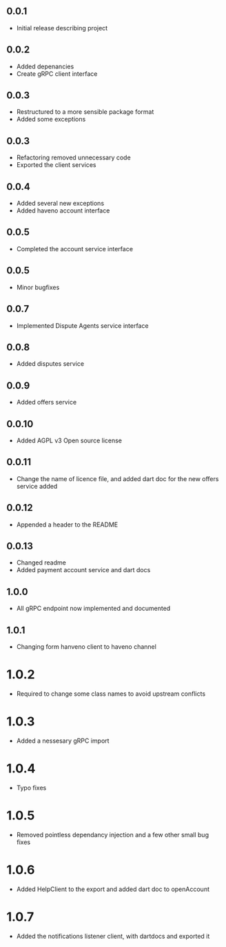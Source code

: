 ## 0.0.1

* Initial release describing project

## 0.0.2

* Added depenancies
* Create gRPC client interface

## 0.0.3

* Restructured to a more sensible package format
* Added some exceptions

## 0.0.3

* Refactoring removed unnecessary code
* Exported the client services 

## 0.0.4

* Added several new exceptions
* Added haveno account interface

## 0.0.5

* Completed the account service interface

## 0.0.5

* Minor bugfixes

## 0.0.7

* Implemented Dispute Agents service interface

## 0.0.8

* Added disputes service

## 0.0.9

* Added offers service 

## 0.0.10

* Added AGPL v3 Open source license

## 0.0.11

* Change the name of licence file, and added dart doc for the new offers service added

## 0.0.12

* Appended a header to the README

## 0.0.13

* Changed readme
* Added payment account service and dart docs

## 1.0.0

* All gRPC endpoint now implemented and documented

## 1.0.1

* Changing form hanveno client to haveno channel

# 1.0.2

* Required to change some class names to avoid upstream conflicts

# 1.0.3

* Added a nessesary gRPC import

# 1.0.4

* Typo fixes

# 1.0.5

* Removed pointless dependancy injection and a few other small bug fixes

# 1.0.6

* Added HelpClient to the export and added dart doc to openAccount

# 1.0.7

* Added the notifications listener client, with dartdocs and exported it

